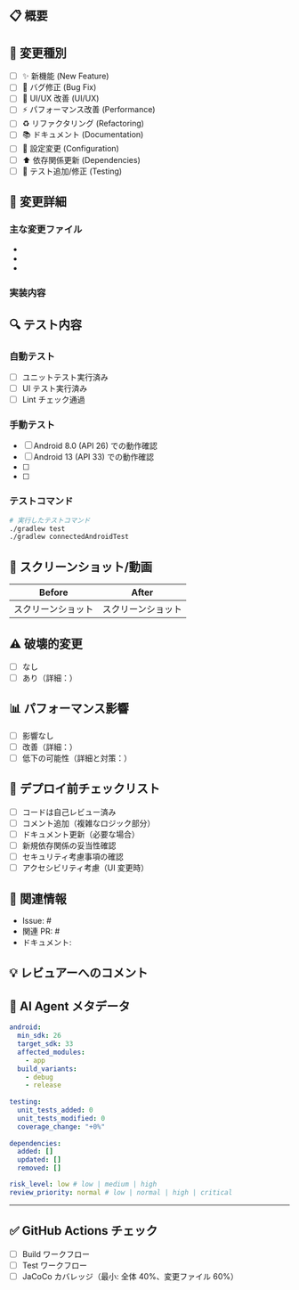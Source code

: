 ## 📋 概要
<!-- AI Agent 向け：変更の概要を 1-2 文で記載 -->

## 🎯 変更種別
<!-- 該当するものにチェック -->
- [ ] ✨ 新機能 (New Feature)
- [ ] 🐛 バグ修正 (Bug Fix)
- [ ] 🎨 UI/UX 改善 (UI/UX)
- [ ] ⚡ パフォーマンス改善 (Performance)
- [ ] ♻️ リファクタリング (Refactoring)
- [ ] 📚 ドキュメント (Documentation)
- [ ] 🔧 設定変更 (Configuration)
- [ ] ⬆️ 依存関係更新 (Dependencies)
- [ ] 🧪 テスト追加/修正 (Testing)

## 📝 変更詳細
<!-- AI Agent 向け：主要な変更点を箇条書きで記載 -->
### 主な変更ファイル
- 
- 
- 

### 実装内容
<!-- 実装の詳細を記載 -->

## 🔍 テスト内容
### 自動テスト
- [ ] ユニットテスト実行済み
- [ ] UI テスト実行済み
- [ ] Lint チェック通過

### 手動テスト
<!-- 実施した手動テストを記載 -->
- [ ] Android 8.0 (API 26) での動作確認
- [ ] Android 13 (API 33) での動作確認
- [ ] 
- [ ] 

### テストコマンド
```bash
# 実行したテストコマンド
./gradlew test
./gradlew connectedAndroidTest
```

## 📱 スクリーンショット/動画
<!-- UI 変更がある場合は必須 -->
| Before | After |
|--------|-------|
| スクリーンショット | スクリーンショット |

## ⚠️ 破壊的変更
<!-- 後方互換性に影響する変更がある場合 -->
- [ ] なし
- [ ] あり（詳細：）

## 📊 パフォーマンス影響
<!-- パフォーマンスへの影響を記載 -->
- [ ] 影響なし
- [ ] 改善（詳細：）
- [ ] 低下の可能性（詳細と対策：）

## 🚀 デプロイ前チェックリスト
- [ ] コードは自己レビュー済み
- [ ] コメント追加（複雑なロジック部分）
- [ ] ドキュメント更新（必要な場合）
- [ ] 新規依存関係の妥当性確認
- [ ] セキュリティ考慮事項の確認
- [ ] アクセシビリティ考慮（UI 変更時）

## 🔗 関連情報
<!-- 関連する Issue、PR、ドキュメントへのリンク -->
- Issue: #
- 関連 PR: #
- ドキュメント: 

## 💡 レビュアーへのコメント
<!-- レビュー時に特に確認してほしい点 -->

## 🤖 AI Agent メタデータ
<!-- AI が自動生成する構造化データ -->
```yaml
android:
  min_sdk: 26
  target_sdk: 33
  affected_modules:
    - app
  build_variants:
    - debug
    - release
  
testing:
  unit_tests_added: 0
  unit_tests_modified: 0
  coverage_change: "+0%"
  
dependencies:
  added: []
  updated: []
  removed: []

risk_level: low # low | medium | high
review_priority: normal # low | normal | high | critical
```

---
<!-- PR 作成後の自動チェック項目 -->
## ✅ GitHub Actions チェック
- [ ] Build ワークフロー
- [ ] Test ワークフロー
- [ ] JaCoCo カバレッジ（最小: 全体 40%、変更ファイル 60%）